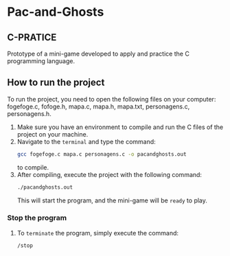 
# Pac-and-Ghosts
## C-PRATICE
Prototype of a mini-game developed to apply and practice the C programming language.

## How to run the project
To run the project, you need to open the following files on your computer: fogefoge.c, fofoge.h, mapa.c, mapa.h, mapa.txt, personagens.c, personagens.h.

1. Make sure you have an environment to compile and run the C files of the project on your machine.
2. Navigate to the `terminal` and type the command:
   ```sh
   gcc fogefoge.c mapa.c personagens.c -o pacandghosts.out
   ```
   to compile.
3. After compiling, execute the project with the following command:
   ```sh
   ./pacandghosts.out 
   ```
   This will start the program, and the mini-game will be `ready` to play.

### Stop the program
1. To `terminate` the program, simply execute the command:
   ```sh
   /stop
   ```
